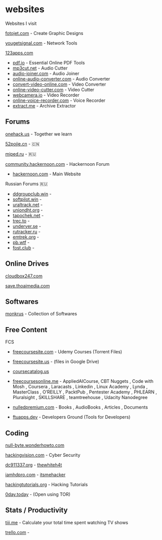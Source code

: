 # websites
 Websites I visit

[fotojet.com](https://www.fotojet.com/apps/) - Create Graphic Designs

[yougetsignal.com](https://www.yougetsignal.com/) - Network Tools

[123apps.com](https://123apps.com/)
- [pdf.io](https://pdf.io/) - Essential Online PDF Tools
- [mp3cut.net](https://mp3cut.net/) - Audio Cutter
- [audio-joiner.com](https://audio-joiner.com/) - Audio Joiner
- [online-audio-converter.com](https://online-audio-converter.com/) - Audio Converter
- [convert-video-online.com](https://convert-video-online.com/) - Video Converter
- [online-video-cutter.com](https://online-video-cutter.com/) - Video Cutter 
- [webcamera.io](https://webcamera.io/) - Video Recorder
- [online-voice-recorder.com](https://online-voice-recorder.com/) - Voice Recorder
- [extract.me](https://extract.me/) - Archive Extractor

<!-- - []() - 
- []() -  -->

## Forums

[onehack.us](https://onehack.us/) - Together we learn

[52pojie.cn](https://www.52pojie.cn/) - 🇨🇳

[miped.ru](https://miped.ru/) - 🇷🇺

[community.hackernoon.com](https://community.hackernoon.com/) - Hackernoon Forum
- [hackernoon.com](https://hackernoon.com/) - Main Website

Russian Forums 🇷🇺
- [ddgroupclub.win](http://ddgroupclub.win/) - 
- [softpilot.win](https://softpilot.win/) - 
- [uraltrack.net](http://uraltrack.net/) - 
- [uniondht.org](http://uniondht.org/) - 
- [tapochek.net](http://tapochek.net/) - 
- [trec.to](http://trec.to/) - 
- [underver.se](https://underver.se/) - 
- [rutracker.ru](http://rutracker.ru/) - 
- [emtrek.org](http://emtrek.org/) - 
- [pb.wtf](https://pb.wtf) - 
- [fost.club](http://fost.club) - 











## Online Drives

[cloudbox247.com](https://www.cloudbox247.com/)

[save.thoaimedia.com](https://save.thoaimedia.com/index.php?error=Cannot+login%3A+%5B-8%5D+The+upload+target+URL+you+are+trying+to+access+has+expired.+Please+request+a+fresh+one.)


## Softwares

[monkrus](http://w12.monkrus.ws/) - Collection of Softwares


## Free Content

FCS
- [freecoursesite.com](http://freecoursesite.com/) - Udemy Courses (Torrent Files)

- [freecoursesite.us](https://freecoursesite.us/) - (files in Google Drive)

- [coursecatalog.us](https://coursecatalog.us/)

- [freecoursesonline.me](https://www.freecoursesonline.me/) - AppliedAICourse, CBT Nuggets
, Code with Mosh
, Coursera
, Laracasts
, Linkedin
, Linux Academy
, Lynda
, MasterClass
, O’REILLY
, PacktPub
, Pentester Academy
, PHLEARN
, Pluralsight
, SKILLSHARE
, teamtreehouse
, Udacity Nanodegree

- [nulledpremium.com](https://nulledpremium.com/) - Books
, AudioBooks
, Articles
, Documents

- [ftuapps.dev](https://ftuapps.dev/) - Developers Ground (Tools for Developers)


## Coding

[null-byte.wonderhowto.com](https://null-byte.wonderhowto.com/)

[hackingvision.com](https://hackingvision.com/) - Cyber Security

[dc911337.org](https://dc911337.org/) - [thewhiteh4t](https://github.com/thewhiteh4t?tab=repositories)

[iamhdpro.com](https://www.iamhdpro.com/) - [itsmehacker](https://github.com/itsmehacker?tab=repositories)

[hackingtutorials.org](https://www.hackingtutorials.org/) - Hacking Tutorials

[0day.today](https://0day.today/) - (Open using TOR)


## Stats / Productivity

[tiii.me](https://tiii.me/) - Calculate your total time spent watching TV shows

[trello.com](https://trello.com/) - 

